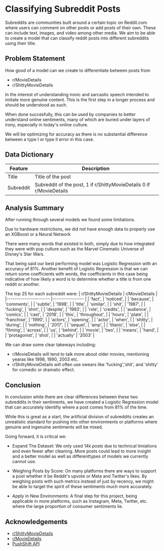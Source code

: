 
# Classifying Subreddit Posts

Subreddits are communities built around a certain topic on Reddit.com where users can comment on other posts or add posts of their own.
These can include text, images, and video among other media. 
We aim to be able to create a model that can classify reddit posts into different subreddits using their title.



## Problem Statement

How good of a model can we create to differentiate between posts from 

- r/MovieDetails
- r/ShittyMovieDetails

In the interest of understanding ironic and sarcastic speech intended to imitate 
more genuine content. This is the first step in a longer process and should be understood as such.

When done succesfully, this can be used by companies to better understand online sentiments,
many of which are buried under layers of irony, especially in today's online culture.

We will be optimizing for accuracy as there is no substantial difference between a 
type I or type II error in this case.


## Data Dictionary

| Feature   	| Description                                                                        	|
|-----------	|------------------------------------------------------------------------------------	|
| Title     	| Title of the post                                                                  	|
| Subreddit 	| Subreddit of the post, 1 if r/ShittyMovieDetails 0 if r/MovieDetails 	                |

## Analysis Summary

After running through several models we found some limitations.

Due to hardware restrictions, we did not have enough data to properly use an XGBoost or a Neural Network

There were many words that existed in both, simply due to how integrated they were with pop culture such as the Marvel
Cinematic Universe of Disney's Star Wars.

That being said our best performing model was Logistic Regression with an accuracy of 81%.
Another benefit of Logistic Regression is that we can return some coefficients with words,
the coefficients in this case being indicative of how likely a word is to determine whether a 
title is from one reddit or another. 

The top 25 for each subreddit were:
| r/ShittyMovieDetails 	| r/MovieDetails 	|
|----------------------	|----------------	|
| 'fact',              	| 'noticed',     	|
| 'because',           	| 'comments',    	|
| 'subtle',            	| '1998',        	|
| 'title',             	| 'similar',     	|
| 'shit',              	| '1987',        	|
| 'fucking',           	| 'shirt',       	|
| 'despite',           	| '1983',        	|
| 'role',              	| 'credits',     	|
| 'audience',          	| 'comics',      	|
| 'cast',              	| '2018',        	|
| 'this',              	| 'throughout',  	|
| 'hours',             	| 'plate',       	|
| 'franchise',         	| '1990',        	|
| 'actors',            	| 'opening',     	|
| 'actor',             	| 'when',        	|
| 'shitty',            	| 'during',      	|
| 'nothing',           	| '2017',        	|
| 'sequel',            	| 'amp',         	|
| 'titanic',           	| 'else',        	|
| 'filming',           	| 'across',      	|
| 'us',                	| 'behind',      	|
| 'movie',             	| 'two',         	|
| 'means',             	| 'hand',        	|
| 'protagonist',       	| 'shot',        	|
| 'actually'           	| '2003'         	|

We can draw some clear takeways including:

- r/MovieDetails will tend to talk more about older movies, mentioning yearas like 1998, 1990, 2003 etc.
- r/ShittyMovieDetails will often use swears like 'fucking','shit', and 'shitty' for comedic or dramatic effect.


## Conclusion

In conclusion while there are clear differences between these two subreddits in their sentiments,
we have created a Logistic Regression model that can accurately identifiy where a post comes from 81% of the time.

While this is great as a start, the artificial division of subreddits creates an unrealistic standard
for pushing into other environments or platforms where genuine and ingenuine sentiments will be mixed.

Going forward, it is critical we:

- Expand The Dataset: We only used 14k posts due to technical limiations and even fewer after cleaning. More posts could lead to more insight and a better model as well as differenttypes of models we currently cannot use.

- Weighing Posts by Score: On many platforms there are ways to support a post whether it be Reddit's upvote or Meta and Twitter's likes. By weighing posts with such metrics instead of just by recency, we might be able to target the spirit of these sentiments much more accurately.

- Apply in New Environments: A final step for this project, being applicable in more platforms, such as Instagram, Meta, Twitter, etc. where the large proportion of consumer sentiments lie.

## Acknowledgements

 - [r/ShittyMovieDetails](https://www.reddit.com/r/shittymoviedetails/)
 - [r/MovieDetails](https://www.reddit.com/r/MovieDetails/top/?t=all) 
 - [PushShift API](https://github.com/pushshift/api) 

 
 
